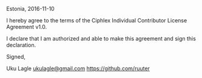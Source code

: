 Estonia, 2016-11-10

I hereby agree to the terms of the Ciphlex Individual Contributor License
Agreement v1.0.

I declare that I am authorized and able to make this agreement and sign this
declaration.

Signed,

Uku Lagle ukulagle@gmail.com https://github.com/ruuter
